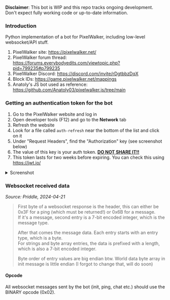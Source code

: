 **Disclaimer**: This bot is WIP and this repo tracks ongoing development. Don't expect fully working code or up-to-date information.

### Introduction
Python implementation of a bot for PixelWalker, including low-level websocket/API stuff.

1. PixelWalker site: https://pixelwalker.net/
2. PixelWalker forum thread: https://forums.everybodyedits.com/viewtopic.php?pid=799235#p799235
3. PixelWalker Discord: https://discord.com/invite/rDgtbbzDqX
4. Block IDs: https://game.pixelwalker.net/mappings
5. Anatoly's JS bot used as reference: https://github.com/Anatoly03/pixelwalker.js/tree/main

### Getting an authentication token for the bot
1. Go to the PixelWalker website and log in
2. Open developer tools (F12) and go to the **Network** tab
3. Refresh the website
4. Look for a file called `auth-refresh` near the bottom of the list and click on it
5. Under "Request Headers", find the "Authorization" key (see screenshot below)
6. The value of this key is your auth token. <u>**DO NOT SHARE IT!!**</u>
7. This token lasts for two weeks before expiring. You can check this using https://jwt.io/ 

<details>
<summary>Screenshot</summary>

![Finding the auth token](https://cdn.discordapp.com/attachments/1230093943941758977/1231626846005760131/image.png?ex=6627d2e2&is=66268162&hm=aca73c8570b63ce2ad7fddcf719373039d3e64207e9e0e8d09dba09ba3e1880f&)
</details>

### Websocket received data
*Source: Priddle, 2024-04-21*
> First byte of a websocket response is the header, this can either be 0x3F for a ping (which must be returned!) or 0x6B for a message.  
> If it's a message, second entry is a 7-bit encoded integer, which is the message type.
>
>After that comes the message data. Each entry starts with an entry type, which is a byte.  
>For strings and byte array entries, the data is prefixed with a length, which is also a 7-bit encoded integer.
>
>Byte order of entry values are big endian btw. World data byte array in init message is little endian (I forgot to change that, will do soon) 

#### Opcode
All websocket messages sent by the bot (init, ping, chat etc.) should use the BINARY opcode (0x02).